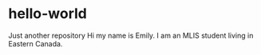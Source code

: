 # hello-world
Just another repository
Hi my name is Emily. I am an MLIS student living in Eastern Canada. 
